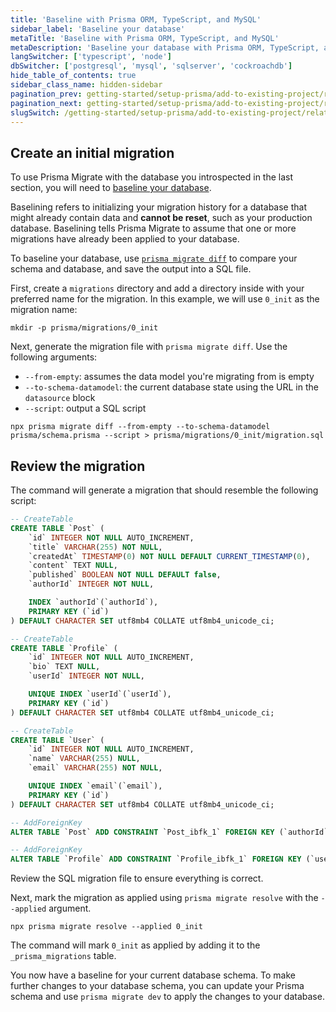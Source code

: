```yaml
---
title: 'Baseline with Prisma ORM, TypeScript, and MySQL'
sidebar_label: 'Baseline your database'
metaTitle: 'Baseline with Prisma ORM, TypeScript, and MySQL'
metaDescription: 'Baseline your database with Prisma ORM, TypeScript, and MySQL'
langSwitcher: ['typescript', 'node']
dbSwitcher: ['postgresql', 'mysql', 'sqlserver', 'cockroachdb']
hide_table_of_contents: true
sidebar_class_name: hidden-sidebar
pagination_prev: getting-started/setup-prisma/add-to-existing-project/relational-databases/introspection-typescript-mysql
pagination_next: getting-started/setup-prisma/add-to-existing-project/relational-databases/install-prisma-client-typescript-mysql
slugSwitch: /getting-started/setup-prisma/add-to-existing-project/relational-databases/baseline-your-database-
---
```


## Create an initial migration

To use Prisma Migrate with the database you introspected in the last section, you will need to [baseline your database](/orm/prisma-migrate/getting-started).

Baselining refers to initializing your migration history for a database that might already contain data and **cannot be reset**, such as your production database. Baselining tells Prisma Migrate to assume that one or more migrations have already been applied to your database.

To baseline your database, use [`prisma migrate diff`](/orm/reference/prisma-cli-reference#migrate-diff) to compare your schema and database, and save the output into a SQL file.

First, create a `migrations` directory and add a directory inside with your preferred name for the migration. In this example, we will use `0_init` as the migration name:

```terminal
mkdir -p prisma/migrations/0_init
```

Next, generate the migration file with `prisma migrate diff`. Use the following arguments:

- `--from-empty`: assumes the data model you're migrating from is empty
- `--to-schema-datamodel`: the current database state using the URL in the `datasource` block
- `--script`: output a SQL script

```terminal wrap
npx prisma migrate diff --from-empty --to-schema-datamodel prisma/schema.prisma --script > prisma/migrations/0_init/migration.sql
```

## Review the migration

The command will generate a migration that should resemble the following script:

```sql file=prisma/migrations/0_init/migration.sql
-- CreateTable
CREATE TABLE `Post` (
    `id` INTEGER NOT NULL AUTO_INCREMENT,
    `title` VARCHAR(255) NOT NULL,
    `createdAt` TIMESTAMP(0) NOT NULL DEFAULT CURRENT_TIMESTAMP(0),
    `content` TEXT NULL,
    `published` BOOLEAN NOT NULL DEFAULT false,
    `authorId` INTEGER NOT NULL,

    INDEX `authorId`(`authorId`),
    PRIMARY KEY (`id`)
) DEFAULT CHARACTER SET utf8mb4 COLLATE utf8mb4_unicode_ci;

-- CreateTable
CREATE TABLE `Profile` (
    `id` INTEGER NOT NULL AUTO_INCREMENT,
    `bio` TEXT NULL,
    `userId` INTEGER NOT NULL,

    UNIQUE INDEX `userId`(`userId`),
    PRIMARY KEY (`id`)
) DEFAULT CHARACTER SET utf8mb4 COLLATE utf8mb4_unicode_ci;

-- CreateTable
CREATE TABLE `User` (
    `id` INTEGER NOT NULL AUTO_INCREMENT,
    `name` VARCHAR(255) NULL,
    `email` VARCHAR(255) NOT NULL,

    UNIQUE INDEX `email`(`email`),
    PRIMARY KEY (`id`)
) DEFAULT CHARACTER SET utf8mb4 COLLATE utf8mb4_unicode_ci;

-- AddForeignKey
ALTER TABLE `Post` ADD CONSTRAINT `Post_ibfk_1` FOREIGN KEY (`authorId`) REFERENCES `User`(`id`) ON DELETE RESTRICT ON UPDATE RESTRICT;

-- AddForeignKey
ALTER TABLE `Profile` ADD CONSTRAINT `Profile_ibfk_1` FOREIGN KEY (`userId`) REFERENCES `User`(`id`) ON DELETE RESTRICT ON UPDATE RESTRICT;
```

Review the SQL migration file to ensure everything is correct.

Next, mark the migration as applied using `prisma migrate resolve` with the `--applied` argument.

```terminal
npx prisma migrate resolve --applied 0_init
```

The command will mark `0_init` as applied by adding it to the `_prisma_migrations` table.

You now have a baseline for your current database schema. To make further changes to your database schema, you can update your Prisma schema and use `prisma migrate dev` to apply the changes to your database.

